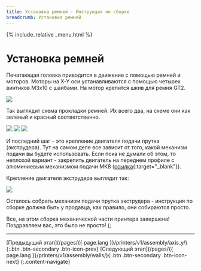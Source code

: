 ```yaml
---
title: Установка ремней - Инструкция по сборке
breadcrumb: Установка ремней
---
```


{% include_relative _menu.html %}

# Установка ремней
Печатающая головка приводится в движение с помощью ремней и моторов.
Моторы на X-Y оси устанавливаются с помощью четырех винтиков М3х10 с шайбами. На мотор крепится шкив для ремня GT2.

![](/assets/img/assembly/40.JPG)

Так выглядит схема прокладки ремней. Их всего два, на схеме они как зеленый и красный соответственно.

![](/assets/img/assembly/42.JPG)
![](/assets/img/assembly/43.JPG)
![](/assets/img/assembly/44_1.JPG)

И последний шаг - это крепление двигателя подачи прутка (экструдера). Тут на самом деле все зависит от того, какой механизм подачи вы будете использовать. Если пока не думали об этом, то неплохой вариант - закрепить двигатель на переднем профиле с алюминиевым механизмом подачи MK8 ([ссылка](http://ali.pub/2ip568){:target="_blank"}).

Крепление двигателя экструдера выглядит так:

![](/assets/img/assembly/51.JPG)

Осталось собрать механизм подачи прутка экструдера - инструкция по сборке должна быть у продавца, как правило, они собираются просто.

Все, на этом сборка механической части принтера завершена!
Поздравляем вас, это было не просто! (;

---
[Предыдущий этап](/pages/{{ page.lang }}/printers/v1/assembly/axis_y/){:.btn .btn-secondary .btn-icon-prev} [Следующий этап](/pages/{{ page.lang }}/printers/v1/assembly/walls/){:.btn .btn-secondary .btn-icon-next}
{:.content-navigate}
